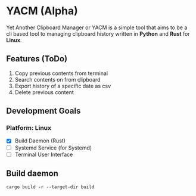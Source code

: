 # YACM (Alpha)

Yet Another Clipboard Manager or YACM is a simple tool that aims to be a cli based tool to managing clipboard history written in **Python** and **Rust** for **Linux**.

## Features (ToDo)

1. Copy previous contents from terminal
2. Search contents on from clipboard
3. Export history of a specific date as csv
4. Delete previous content

## Development Goals

### Platform: Linux

- [x] Build Daemon (Rust)
- [ ] Systemd Service (for Systemd)
- [ ] Terminal User Interface

## Build daemon

```shell
cargo build -r --target-dir build
```
